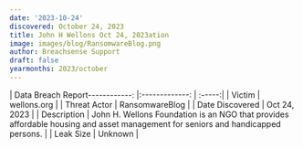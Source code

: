 ```yaml
---
date: '2023-10-24'
discovered: October 24, 2023
title: John H Wellons Oct 24, 2023ation
image: images/blog/RansomwareBlog.png
author: Breachsense Support
draft: false
yearmonths: 2023/october
---
```


| Data Breach Report------------:     |:-------------:    | :-----:|
| Victim      | wellons.org      | 
| Threat Actor      | RansomwareBlog      | 
| Date Discovered      | Oct 24, 2023      | 
| Description      | John H. Wellons Foundation is an NGO that provides affordable housing and asset management for seniors and handicapped persons.      | 
| Leak Size      | Unknown      | 

